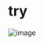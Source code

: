 # try

![image](https://user-images.githubusercontent.com/72689834/118308060-2fafc380-b4f4-11eb-815a-7a45a5773484.png)
